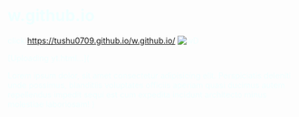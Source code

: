# w.github.io

click:https://tushu0709.github.io/w.github.io/
![wD](https://github.com/Tushu0709/w.github.io/assets/146774593/119cdd7e-e17a-42b2-b1db-70d3f90f87df)




[Uploading yt.html…](<!DOCTYPE html>
<html lang="en">
<head>
    <meta charset="UTF-8">
    <meta name="viewport" content="width=device-width, initial-scale=1.0">
    <title>second page</title>
</head>
<body background="C:\Users\kscha\Desktop\wa\wD.png" style="color: azure;">
    Lorem ipsum dolor, sit amet consectetur adipisicing elit. Perspiciatis deleniti unde possimus, blanditiis voluptates officiis aperiam quasi ducimus autem repellendus impedit sequi est cum expedita incidunt architecto minus molestiae laboriosam!
</body>
</html>)
